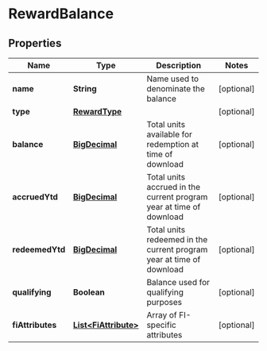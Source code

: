 # RewardBalance

## Properties
Name | Type | Description | Notes
------------ | ------------- | ------------- | -------------
**name** | **String** | Name used to denominate the balance |  [optional]
**type** | [**RewardType**](RewardType.md) |  |  [optional]
**balance** | [**BigDecimal**](BigDecimal.md) | Total units available for redemption at time of download |  [optional]
**accruedYtd** | [**BigDecimal**](BigDecimal.md) | Total units accrued in the current program year at time of download |  [optional]
**redeemedYtd** | [**BigDecimal**](BigDecimal.md) | Total units redeemed in the current program year at time of download |  [optional]
**qualifying** | **Boolean** | Balance used for qualifying purposes |  [optional]
**fiAttributes** | [**List&lt;FiAttribute&gt;**](FiAttribute.md) | Array of FI-specific attributes |  [optional]
